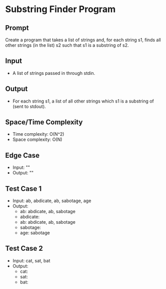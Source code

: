 # Substring Finder Program

## Prompt
Create a program that takes a list of strings and, for each string s1, finds all other strings (in the list) s2 such that s1 is a substring of s2.
## Input
- A list of strings passed in through stdin.
## Output
- For each string s1, a list of all other strings which s1 is a substring of (sent to stdout).
## Space/Time Complexity
- Time complexity: O(N^2)
- Space complexity: O(N)

## Edge Case
- Input: ""
- Output: ""

## Test Case 1
- Input: ab, abdicate, ab, sabotage, age
- Output:
  - ab: abdicate, ab, sabotage
  - abdicate: 
  - ab: abdicate, ab, sabotage
  - sabotage: 
  - age: sabotage

## Test Case 2
- Input: cat, sat, bat
- Output:
  - cat: 
  - sat:
  - bat:
